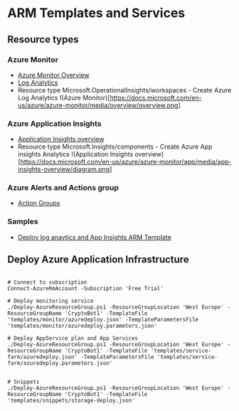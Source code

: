 ﻿# ARM Templates and Services
## Resource types

### Azure Monitor
* [Azure Monitor Overview](https://docs.microsoft.com/en-us/azure/azure-monitor/overview)
* [Log Analytics](https://docs.microsoft.com/en-us/azure/azure-monitor/samples/resource-manager-workspace)
* Resource type Microsoft.OperationalInsights/workspaces - Create Azure Log Analytics
!(Azure Monitor)[https://docs.microsoft.com/en-us/azure/azure-monitor/media/overview/overview.png]


### Azure Application Insights
* [Application Insights overview](https://docs.microsoft.com/en-us/azure/azure-monitor/app/app-insights-overview)
* Resource type Microsoft.Insights/components - Create Azure App insights Analytics
!(Application Insights overview)[https://docs.microsoft.com/en-us/azure/azure-monitor/app/media/app-insights-overview/diagram.png]


### Azure Alerts and Actions group
* [Action Groups](https://docs.microsoft.com/en-us/azure/azure-monitor/platform/action-groups)


### Samples
* [Deploy log anaytics and App Insights ARM Template](/templates/monitor/azuredeploy.json)



## Deploy Azure Application Infrastructure
```

# Connect to subscription
Connect-AzureRmAccount -Subscription 'Free Trial'

# Deploy monitoring service
./Deploy-AzureResourceGroup.ps1 -ResourceGroupLocation 'West Europe' -ResourceGroupName 'CryptoBot1' -TemplateFile 'templates/monitor/azuredeploy.json' -TemplateParametersFile 'templates/monitor/azuredeploy.parameters.json'

# Deploy AppService plan and App Services
./Deploy-AzureResourceGroup.ps1 -ResourceGroupLocation 'West Europe' -ResourceGroupName 'CryptoBot1' -TemplateFile 'templates/service-farm/azuredeploy.json' -TemplateParametersFile 'templates/service-farm/azuredeploy.parameters.json'


# Snippets
./Deploy-AzureResourceGroup.ps1 -ResourceGroupLocation 'West Europe' -ResourceGroupName 'CryptoBot1' -TemplateFile 'templates/snippets/storage-deploy.json'

```